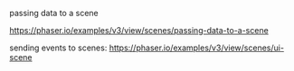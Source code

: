 passing data to a scene

https://phaser.io/examples/v3/view/scenes/passing-data-to-a-scene

sending events to scenes:
https://phaser.io/examples/v3/view/scenes/ui-scene